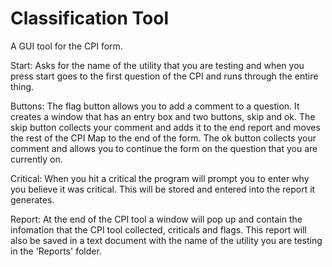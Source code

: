 # Classification Tool
 A GUI tool for the CPI form. 
 
 Start:
 Asks for the name of the utility that you are testing and when you press start goes to the first question of the CPI and runs through the entire thing.

 Buttons:
 The flag button allows you to add a comment to a question. It creates a window that has an entry box and two buttons, skip and ok. The skip button collects your comment and adds it to the end report and moves the rest of the CPI Map to the end of the form. The ok button collects your comment and allows you to continue the form on the question that you are currently on.

 Critical:
 When you hit a critical the program will prompt you to enter why you believe it was critical. This will be stored and entered into the report it generates.

 Report:
 At the end of the CPI tool a window will pop up and contain the infomation that the CPI tool collected, criticals and flags. This report will also be saved in a text document with the name of the utility you are testing in the 'Reports' folder.

